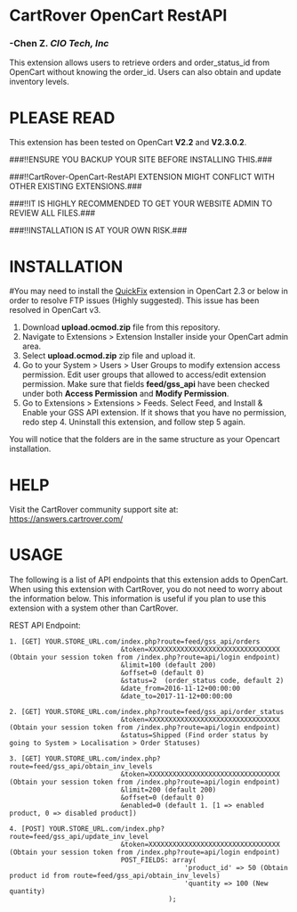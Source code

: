 # CartRover OpenCart RestAPI 
### -Chen Z. *CIO Tech, Inc* 
			
This extension allows users to retrieve orders and order_status_id from OpenCart without knowing the order_id. 
Users can also obtain and update inventory levels. 

# PLEASE READ #

This extension has been tested on OpenCart **V2.2** and **V2.3.0.2**. 

###:bangbang:ENSURE YOU BACKUP YOUR SITE BEFORE INSTALLING THIS.### 


###:bangbang:CartRover-OpenCart-RestAPI EXTENSION MIGHT CONFLICT WITH OTHER EXISTING EXTENSIONS.###

###:bangbang:IT IS HIGHLY RECOMMENDED TO GET YOUR WEBSITE ADMIN TO REVIEW ALL FILES.###

###:bangbang:INSTALLATION IS AT YOUR OWN RISK.###

# INSTALLATION #

#You may need to install the [QuickFix](https://www.opencart.com/index.php?route=marketplace/extension/info&extension_id=18892&filter_search=quick+fix) extension in OpenCart 2.3 or below in order to resolve FTP issues (Highly suggested). This issue has been resolved in OpenCart v3.

1. Download **upload.ocmod.zip** file from this repository. 
2. Navigate to Extensions > Extension Installer inside your OpenCart admin area.
3. Select **upload.ocmod.zip** zip file and upload it.
4. Go to your System > Users > User Groups to modify extension access permission.
   Edit user groups that allowed to access/edit extension permission. 
   Make sure that fields **feed/gss_api** have been checked under both **Access Permission** and **Modify Permission**.
5. Go to Extensions > Extensions > Feeds. Select Feed, and Install & Enable your GSS API extension.
   If it shows that you have no permission, redo step 4. Uninstall this extension, and follow step 5 again.  

You will notice that the folders are in the same structure as your Opencart installation.

# HELP #
Visit the CartRover community support site at: https://answers.cartrover.com/

# USAGE #
The following is a list of API endpoints that this extension adds to OpenCart. When using this extension with CartRover, you do not need to worry about the information below. This information is useful if you plan to use this extension with a system other than CartRover.

REST API Endpoint: 
```
1. [GET] YOUR.STORE_URL.com/index.php?route=feed/gss_api/orders
							&token=XXXXXXXXXXXXXXXXXXXXXXXXXXXXXXXXX (Obtain your session token from /index.php?route=api/login endpoint)
							&limit=100 (default 200)
							&offset=0 (default 0)
							&status=2  (order_status code, default 2)
							&date_from=2016-11-12+00:00:00
							&date_to=2017-11-12+00:00:00

2. [GET] YOUR.STORE_URL.com/index.php?route=feed/gss_api/order_status
							&token=XXXXXXXXXXXXXXXXXXXXXXXXXXXXXXXXX (Obtain your session token from /index.php?route=api/login endpoint)
							&status=Shipped (Find order status by going to System > Localisation > Order Statuses)

3. [GET] YOUR.STORE_URL.com/index.php?route=feed/gss_api/obtain_inv_levels
							&token=XXXXXXXXXXXXXXXXXXXXXXXXXXXXXXXXX (Obtain your session token from /index.php?route=api/login endpoint)
							&limit=200 (default 200)
							&offset=0 (default 0)
							&enabled=0 (default 1. [1 => enabled product, 0 => disabled product])

4. [POST] YOUR.STORE_URL.com/index.php?route=feed/gss_api/update_inv_level
							&token=XXXXXXXXXXXXXXXXXXXXXXXXXXXXXXXXX (Obtain your session token from /index.php?route=api/login endpoint)
							POST_FIELDS: array(
											'product_id' => 50 (Obtain product id from route=feed/gss_api/obtain_inv_levels)
											'quantity => 100 (New quantity)
										); 

```
